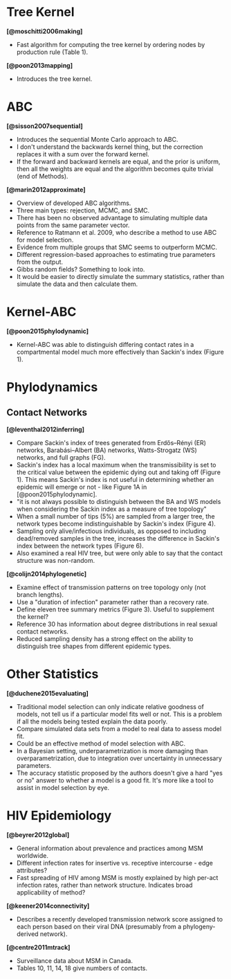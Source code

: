 # Tree Kernel

**[@moschitti2006making]**

* Fast algorithm for computing the tree kernel by ordering nodes by production
rule (Table 1).

**[@poon2013mapping]**

* Introduces the tree kernel.

# ABC

**[@sisson2007sequential]**

* Introduces the sequential Monte Carlo approach to ABC.
* I don't understand the backwards kernel thing, but the correction replaces it
with a sum over the forward kernel.
* If the forward and backward kernels are equal, and the prior is uniform, then
all the weights are equal and the algorithm becomes quite trivial (end of
Methods).

**[@marin2012approximate]**

* Overview of developed ABC algorithms.
* Three main types: rejection, MCMC, and SMC.
* There has been no observed advantage to simulating multiple data points from
the same parameter vector.
* Reference to Ratmann et al. 2009, who describe a method to use ABC for model
selection.
* Evidence from multiple groups that SMC seems to outperform MCMC.
* Different regression-based approaches to estimating true parameters from the
output.
* Gibbs random fields? Something to look into.
* It would be easier to directly simulate the summary statistics, rather than 
simulate the data and then calculate them.

# Kernel-ABC

**[@poon2015phylodynamic]**

* Kernel-ABC was able to distinguish differing contact rates in a compartmental
model much more effectively than Sackin's index (Figure 1).

# Phylodynamics

## Contact Networks

**[@leventhal2012inferring]**

* Compare Sackin's index of trees generated from Erdős–Rényi (ER) networks,
Barabási–Albert (BA) networks, Watts-Strogatz (WS) networks, and full graphs
(FG).
* Sackin's index has a local maximum when the transmissibility is set to the
critical value between the epidemic dying out and taking off (Figure 1). This
means Sackin's index is not useful in determining whether an epidemic will
emerge or not - like Figure 1A in [@poon2015phylodynamic].
* "it is not always possible to distinguish between the BA and WS models when
considering the Sackin index as a measure of tree topology"
* When a small number of tips (5%) are sampled from a larger tree, the network
types become indistinguishable by Sackin's index (Figure 4).
* Sampling only alive/infectious individuals, as opposed to including
dead/removed samples in the tree, increases the difference in Sackin's index
between the network types (Figure 6).
* Also examined a real HIV tree, but were only able to say that the contact
structure was non-random.

**[@colijn2014phylogenetic]**

* Examine effect of transmission patterns on tree topology only (not branch
lengths).
* Use a "duration of infection" parameter rather than a recovery rate.
* Define eleven tree summary metrics (Figure 3). Useful to supplement the
kernel?
* Reference 30 has information about degree distributions in real sexual
contact networks.
* Reduced sampling density has a strong effect on the ability to distinguish 
tree shapes from different epidemic types.


# Other Statistics

**[@duchene2015evaluating]**

* Traditional model selection can only indicate relative goodness of models,
not tell us if a particular model fits well or not. This is a problem if all
the models being tested explain the data poorly.
* Compare simulated data sets from a model to real data to assess model fit.
* Could be an effective method of model selection with ABC.
* In a Bayesian setting, underparametrization is more damaging than
overparametrization, due to integration over uncertainty in unnecessary
parameters.
* The accuracy statistic proposed by the authors doesn't give a hard "yes or
no" answer to whether a model is a good fit. It's more like a tool to assist in
model selection by eye.

# HIV Epidemiology

**[@beyrer2012global]**

* General information about prevalence and practices among MSM worldwide.
* Different infection rates for insertive vs. receptive intercourse - edge
attributes?
* Fast spreading of HIV among MSM is mostly explained by high per-act infection
rates, rather than network structure. Indicates broad applicability of method?

**[@keener2014connectivity]**

* Describes a recently developed transmission network score assigned to each
person based on their viral DNA (presumably from a phylogeny-derived network).

**[@centre2011mtrack]**

* Surveillance data about MSM in Canada.
* Tables 10, 11, 14, 18 give numbers of contacts.
